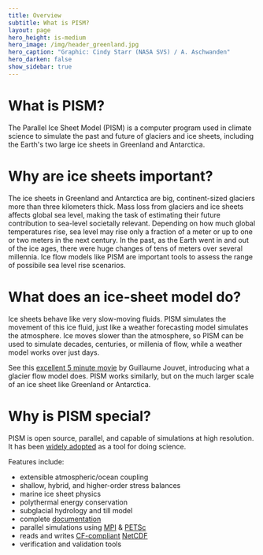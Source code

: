 ```yaml
---
title: Overview
subtitle: What is PISM?
layout: page
hero_height: is-medium
hero_image: /img/header_greenland.jpg
hero_caption: "Graphic: Cindy Starr (NASA SVS) / A. Aschwanden"
hero_darken: false
show_sidebar: true
---
```


# What is PISM?

The Parallel Ice Sheet Model (PISM) is a computer program used in climate science to simulate the past and future of glaciers and ice sheets, including the Earth's two large ice sheets in Greenland and Antarctica.

# Why are ice sheets important?

The ice sheets in Greenland and Antarctica are big, continent-sized glaciers more than three kilometers thick. Mass loss from glaciers and ice sheets affects global sea level, making the task of estimating their future contribution to sea-level societally relevant. Depending on how much global temperatures rise, sea level may rise only a fraction of a meter or up to one or two meters in the next century. In the past, as the Earth went in and out of the ice ages, there were huge changes of tens of meters over several millennia. Ice flow models like PISM are important tools to assess the range of possibile sea level rise scenarios.

# What does an ice-sheet model do?

Ice sheets behave like very slow-moving fluids. PISM simulates the movement of this ice fluid, just like a weather forecasting model simulates the atmosphere. Ice moves slower than the atmosphere, so PISM can be used to simulate decades, centuries, or millenia of flow, while a weather model works over just days.

See this [excellent 5 minute movie](https://www.imaginary.org/film/the-future-of-glaciers) by Guillaume Jouvet, introducing what a glacier flow model does. PISM works similarly, but on the much larger scale of an ice sheet like Greenland or Antarctica.

# Why is PISM special?

PISM is open source, parallel, and capable of simulations at high resolution. It has been [widely adopted](/publications/) as a tool for doing science.

Features include:

 * extensible atmospheric/ocean coupling
 * shallow, hybrid, and higher-order stress balances
 * marine ice sheet physics
 * polythermal energy conservation
 * subglacial hydrology and till model
 * complete [documentation](https://pism.github.io/docs/)
 * parallel simulations using [MPI](https://en.wikipedia.org/wiki/Message_Passing_Interface) & [PETSc](http://www.mcs.anl.gov/petsc/)
 * reads and writes [CF-compliant](http://cfconventions.org/) [NetCDF](http://www.unidata.ucar.edu/software/netcdf/)
 * verification and validation tools

